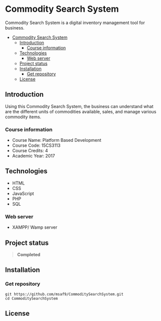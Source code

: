 # Commodity Search System
Commodity Search System is a digital inventory management tool for business.

- [Commodity Search System](#commodity-search-system)
  - [Introduction](#introduction)
    - [Course information](#course-information)
  - [Technologies](#technologies)
    - [Web server](#web-server)
  - [Project status](#project-status)
  - [Installation](#installation)
    - [Get repository](#get-repository)
  - [License](#license)

## Introduction
Using this Commodity Search System, the business can understand what are the different units of commodities available, sales, and manage various commodity items.

### Course information
- Course Name: Platform Based Development
- Course Code: 15CS3113
- Course Credits: 4
- Academic Year: 2017

## Technologies
- HTML 
- CSS
- JavaScript
- PHP
- SQL

### Web server
- XAMPP/ Wamp server

## Project status
> **Completed**

## Installation
### Get repository
```git
git https://github.com/msaf9/CommoditySearchSystem.git
cd CommoditySearchSystem
```

## License
